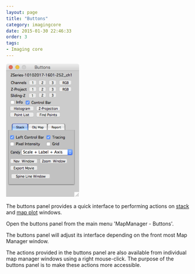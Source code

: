 ```yaml
---
layout: page
title: "Buttons"
category: imagingcore
date: 2015-01-30 22:46:33
order: 3
tags:
- Imaging core
---
```

<IMG class="img-float-right" SRC="images/mm3/buttons.png" WIDTH="200">

The buttons panel provides a quick interface to performing actions on [stack][1] and [map plot][2] windows.

Open the buttons panel from the main menu 'MapManager - Buttons'.

The buttons panel will adjust its interface depending on the front most Map Manager window.

The actions provided in the buttons panel are also available from individual map manager windows using a right mouse-click. The purpose of the buttons panel is to make these actions more accessible.

<div class="print-page-break"></div>
	    
[1]: stack
[2]: map-plot
